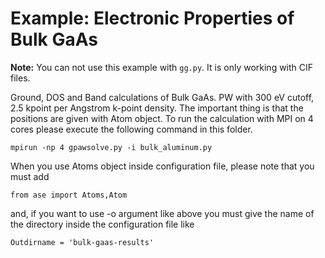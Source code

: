 # Example: Electronic Properties of Bulk GaAs

**Note:** You can not use this example with `gg.py`. It is only working with CIF files.

Ground, DOS and Band calculations of Bulk GaAs. PW with 300 eV cutoff, 2.5 kpoint per Angstrom k-point density. The important thing is that the positions are given with Atom object. To run the calculation with MPI on 4 cores please execute the following command in this folder.

    mpirun -np 4 gpawsolve.py -i bulk_aluminum.py
	
When you use Atoms object inside configuration file, please note that you must add

    from ase import Atoms,Atom

and, if you want to use -o argument like above you must give the name of the directory inside the configuration file like

    Outdirname = 'bulk-gaas-results'

